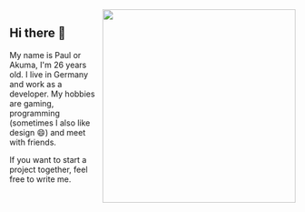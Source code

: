<img align="right" width="340" src="https://raw.githubusercontent.com/skepfusky/skepfusky/master/akuma_headshot.jpg">
<div align="left">
    <h2>Hi there 👋</h2>
    <p>
        My name is Paul or Akuma, I'm 26 years old. I live in Germany and work as a developer. 
        My hobbies are gaming, programming (sometimes I also like design 😄) and meet with friends.
    </p>
    <p>If you want to start a project together, feel free to write me.</p>
</div>

<!--
**Akuma95/Akuma95** is a ✨ _special_ ✨ repository because its `README.md` (this file) appears on your GitHub profile.

Here are some ideas to get you started:

- 🔭 I’m currently working on ...
- 🌱 I’m currently learning ...
- 👯 I’m looking to collaborate on ...
- 🤔 I’m looking for help with ...
- 💬 Ask me about ...
- 📫 How to reach me: ...
- 😄 Pronouns: ...
- ⚡ Fun fact: ...
-->
